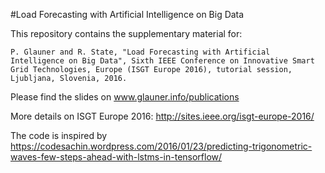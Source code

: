 #Load Forecasting with Artificial Intelligence on Big Data

This repository contains the supplementary material for:

`P. Glauner and R. State, "Load Forecasting with Artificial Intelligence on Big Data", Sixth IEEE Conference on Innovative Smart Grid Technologies, Europe (ISGT Europe 2016), tutorial session, Ljubljana, Slovenia, 2016.`

Please find the slides on www.glauner.info/publications

More details on ISGT Europe 2016: http://sites.ieee.org/isgt-europe-2016/

The code is inspired by https://codesachin.wordpress.com/2016/01/23/predicting-trigonometric-waves-few-steps-ahead-with-lstms-in-tensorflow/
